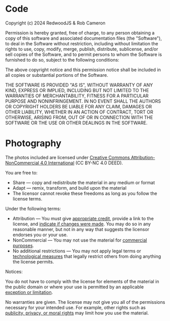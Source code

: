 # Code

Copyright (c) 2024 RedwoodJS & Rob Cameron

Permission is hereby granted, free of charge, to any person obtaining a copy
of this software and associated documentation files (the "Software"), to deal
in the Software without restriction, including without limitation the rights
to use, copy, modify, merge, publish, distribute, sublicense, and/or sell
copies of the Software, and to permit persons to whom the Software is
furnished to do so, subject to the following conditions:

The above copyright notice and this permission notice shall be included in all
copies or substantial portions of the Software.

THE SOFTWARE IS PROVIDED "AS IS", WITHOUT WARRANTY OF ANY KIND, EXPRESS OR
IMPLIED, INCLUDING BUT NOT LIMITED TO THE WARRANTIES OF MERCHANTABILITY,
FITNESS FOR A PARTICULAR PURPOSE AND NONINFRINGEMENT. IN NO EVENT SHALL THE
AUTHORS OR COPYRIGHT HOLDERS BE LIABLE FOR ANY CLAIM, DAMAGES OR OTHER
LIABILITY, WHETHER IN AN ACTION OF CONTRACT, TORT OR OTHERWISE, ARISING FROM,
OUT OF OR IN CONNECTION WITH THE SOFTWARE OR THE USE OR OTHER DEALINGS IN THE
SOFTWARE.

# Photography

The photos included are licensed under [Creative Commons Attribution-NonCommercial 4.0 International](https://creativecommons.org/licenses/by-nc/4.0/deed.en) (CC BY-NC 4.0 DEED).

You are free to:

- Share — copy and redistribute the material in any medium or format
- Adapt — remix, transform, and build upon the material
- The licensor cannot revoke these freedoms as long as you follow the license terms.

Under the following terms:

- Attribution — You must give [appropriate credit](https://creativecommons.org/licenses/by-nc/4.0/deed.en#ref-appropriate-credit), provide a link to the license, and [indicate if changes were made](https://creativecommons.org/licenses/by-nc/4.0/deed.en#ref-indicate-changes). You may do so in any reasonable manner, but not in any way that suggests the licensor endorses you or your use.
- NonCommercial — You may not use the material for [commercial purposes](https://creativecommons.org/licenses/by-nc/4.0/deed.en#ref-commercial-purposes).
- No additional restrictions — You may not apply legal terms or [technological measures](https://creativecommons.org/licenses/by-nc/4.0/deed.en#ref-technological-measures) that legally restrict others from doing anything the license permits.

Notices:

You do not have to comply with the license for elements of the material in the public domain or where your use is permitted by an applicable [exception or limitation](https://creativecommons.org/licenses/by-nc/4.0/deed.en#ref-exception-or-limitation).

No warranties are given. The license may not give you all of the permissions necessary for your intended use. For example, other rights such as [publicity, privacy, or moral rights](https://creativecommons.org/licenses/by-nc/4.0/deed.en#ref-publicity-privacy-or-moral-rights) may limit how you use the material.
